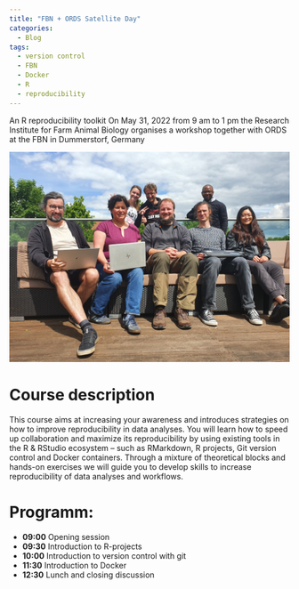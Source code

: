 ```yaml
---
title: "FBN + ORDS Satellite Day"
categories:
  - Blog
tags:
  - version control
  - FBN
  - Docker
  - R
  - reproducibility
---
```


An R reproducibility toolkit
On May 31, 2022 from 9 am to 1 pm the Research Institute for Farm Animal Biology organises a workshop together with ORDS at the FBN in Dummerstorf, Germany 

![2022_05_31_Sat_Day](/assets/images/2022_05_31_20220531_123826.jpg)

# Course description

This course aims at increasing your awareness and introduces strategies on how to improve reproducibility in data analyses.
You will learn how to speed up collaboration and maximize its reproducibility by using existing tools in the R & RStudio ecosystem – such as RMarkdown, R projects, Git version control and Docker containers. Through a mixture of theoretical blocks and hands-on exercises we will guide you to develop skills to increase reproducibility of data analyses and workflows.


# Programm:

* **09:00** Opening session
* **09:30** Introduction to R-projects
* **10:00** Introduction to version control with git
* **11:30** Introduction to Docker
* **12:30** Lunch and closing discussion

